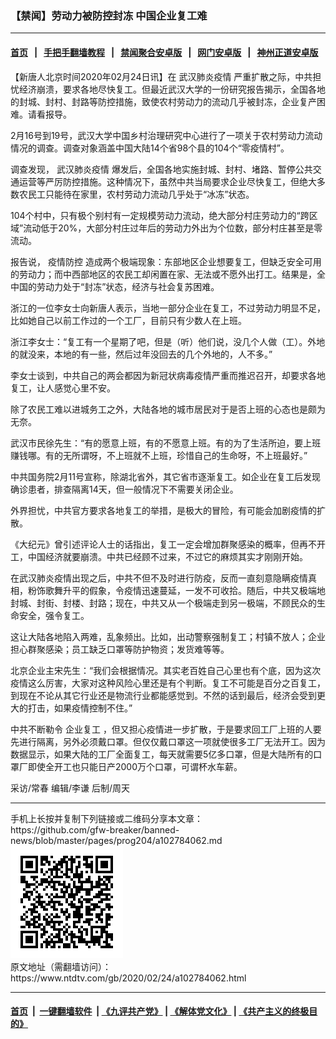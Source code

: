 ### 【禁闻】劳动力被防控封冻 中国企业复工难
------------------------

#### [首页](https://github.com/gfw-breaker/banned-news/blob/master/README.md) &nbsp;&nbsp;|&nbsp;&nbsp; [手把手翻墙教程](https://github.com/gfw-breaker/guides/wiki) &nbsp;&nbsp;|&nbsp;&nbsp; [禁闻聚合安卓版](https://github.com/gfw-breaker/bn-android) &nbsp;&nbsp;|&nbsp;&nbsp; [网门安卓版](https://github.com/oGate2/oGate) &nbsp;&nbsp;|&nbsp;&nbsp; [神州正道安卓版](https://github.com/SzzdOgate/update) 



<div><div class="post_content" itemprop="articleBody">
 <p>
  【新唐人北京时间2020年02月24日讯】在
  <ok href="https://www.ntdtv.com/gb/442749.htm">
   武汉肺炎疫情
  </ok>
  严重扩散之际，中共担忧经济崩溃，要求各地尽快复工。但最近武汉大学的一份研究报告揭示，全国各地的封城、封村、封路等防控措施，致使农村劳动力的流动几乎被封冻，企业复产困难。请看报导。
 </p>
 <p>
  2月16号到19号，武汉大学中国乡村治理研究中心进行了一项关于农村劳动力流动情况的调查。调查对象涵盖中国大陆14个省98个县的104个“零疫情村”。
 </p>
 <p>
  调查发现，
  <ok href="https://www.ntdtv.com/gb/442749.htm">
   武汉肺炎疫情
  </ok>
  爆发后，全国各地实施封城、封村、堵路、暂停公共交通运营等严厉防控措施。这种情况下，虽然中共当局要求企业尽快复工，但绝大多数农民工只能待在家里，农村劳动力流动几乎处于“冰冻”状态。
 </p>
 <p>
  104个村中，只有极个别村有一定规模劳动力流动，绝大部分村庄劳动力的“跨区域”流动低于20%，大部分村庄过年后的劳动力外出为个位数，部分村庄甚至是零流动。
 </p>
 <p>
  报告说，
  <ok href="https://www.ntdtv.com/gb/疫情防控.htm">
   疫情防控
  </ok>
  造成两个极端现象：东部地区企业想要复工，但缺乏安全可用的劳动力；而中西部地区的农民工却闲置在家、无法或不愿外出打工。结果是，全中国的劳动力处于“封冻”状态，经济与社会复苏困难。
 </p>
 <p>
  浙江的一位李女士向新唐人表示，当地一部分企业在复工，不过劳动力明显不足，比如她自己以前工作过的一个工厂，目前只有少数人在上班。
 </p>
 <p>
  浙江李女士：“复工有一个星期了吧，但是（听）他们说，没几个人做（工）。外地的就没来，本地的有一些，然后过年没回去的几个外地的，人不多。”
 </p>
 <p>
  李女士谈到，中共自己的两会都因为新冠状病毒疫情严重而推迟召开，却要求各地复工，让人感觉心里不安。
 </p>
 <p>
  除了农民工难以进城务工之外，大陆各地的城市居民对于是否上班的心态也是颇为无奈。
 </p>
 <p>
  武汉市民徐先生：“有的愿意上班，有的不愿意上班。有的为了生活所迫，要上班赚钱哪。有的无所谓呀，不上班就不上班，珍惜自己的生命呀，不上班最好。”
 </p>
 <p>
  中共国务院2月11号宣称，除湖北省外，其它省市逐渐复工。如企业在复工后发现确诊患者，排查隔离14天，但一般情况下不需要关闭企业。
 </p>
 <p>
  外界担忧，中共官方要求各地复工的举措，是极大的冒险，有可能会加剧疫情的扩散。
 </p>
 <p>
  《大纪元》曾引述评论人士的话指出，复工一定会增加群聚感染的概率，但再不开工，中国经济就要崩溃。中共已经顾不过来，不过它的麻烦其实才刚刚开始。
 </p>
 <p>
  在武汉肺炎疫情出现之后，中共不但不及时进行防疫，反而一直刻意隐瞒疫情真相，粉饰歌舞升平的假象，令疫情迅速蔓延，一发不可收拾。随后，中共又极端地封城、封街、封楼、封路；现在，中共又从一个极端走到另一极端，不顾民众的生命安全，强令复工。
 </p>
 <p>
  这让大陆各地陷入两难，乱象频出。比如，出动警察强制复工；村镇不放人；企业担心群聚感染；员工缺乏口罩等防护物资；发货难等等。
 </p>
 <p>
  北京企业主宋先生：“我们会根据情况。其实老百姓自己心里也有个底，因为这次疫情这么厉害，大家对这种风险心里还是有个判断。复工不可能是百分之百复工，到现在不论从其它行业还是物流行业都能感觉到。不然的话到最后，经济会受到更大的打击，如果疫情控制不住。”
 </p>
 <p>
  中共不断勒令
  <ok href="https://www.ntdtv.com/gb/企业复工.htm">
   企业复工
  </ok>
  ，但又担心疫情进一步扩散，于是要求回工厂上班的人要先进行隔离，另外必须戴口罩。但仅仅戴口罩这一项就使很多工厂无法开工。因为数据显示，如果大陆的工厂全面复工，每天就需要5亿多口罩，但是大陆所有的口罩厂即使全开工也只能日产2000万个口罩，可谓杯水车薪。
 </p>
 <p>
  采访/常春 编辑/李谦 后制/周天
 </p>
 <div class="single_ad">
 </div>
</div>
</div>
<hr/>
手机上长按并复制下列链接或二维码分享本文章：<br/>
https://github.com/gfw-breaker/banned-news/blob/master/pages/prog204/a102784062.md <br/>
<a href='https://github.com/gfw-breaker/banned-news/blob/master/pages/prog204/a102784062.md'><img src='https://github.com/gfw-breaker/banned-news/blob/master/pages/prog204/a102784062.md.png'/></a> <br/>
原文地址（需翻墙访问）：https://www.ntdtv.com/gb/2020/02/24/a102784062.html


------------------------
#### [首页](https://github.com/gfw-breaker/banned-news/blob/master/README.md) &nbsp;|&nbsp; [一键翻墙软件](https://github.com/gfw-breaker/nogfw/blob/master/README.md) &nbsp;| [《九评共产党》](https://github.com/gfw-breaker/9ping.md/blob/master/README.md#九评之一评共产党是什么) | [《解体党文化》](https://github.com/gfw-breaker/jtdwh.md/blob/master/README.md) | [《共产主义的终极目的》](https://github.com/gfw-breaker/gczydzjmd.md/blob/master/README.md)


<img src='http://gfw-breaker.win/banned-news/pages/prog204/a102784062.md' width='0px' height='0px'/>